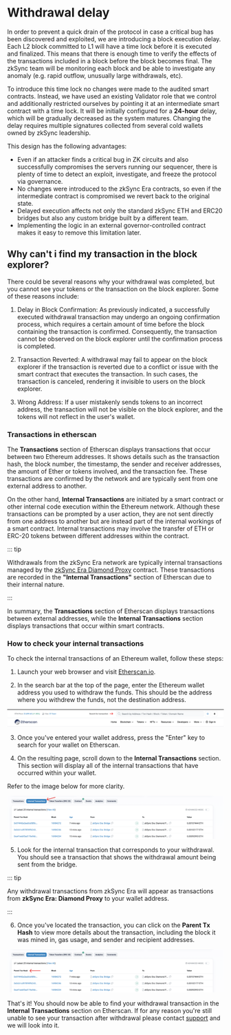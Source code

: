# Withdrawal delay

In order to prevent a quick drain of the protocol in case a critical bug has been discovered and exploited, we are introducing a block execution delay. Each L2 block committed to L1 will have a time lock before it is executed and finalized. This means that there is enough time to verify the effects of the transactions included in a block before the block becomes final. The zkSync team will be monitoring each block and be able to investigate any anomaly (e.g. rapid outflow, unusually large withdrawals, etc).

To introduce this time lock no changes were made to the audited smart contracts. Instead, we have used an existing Validator role that we control and additionally restricted ourselves by pointing it at an intermediate smart contract with a time lock. It will be initially configured for a **24-hour** delay, which will be gradually decreased as the system matures. Changing the delay requires multiple signatures collected from several cold wallets owned by zkSync leadership.

This design has the following advantages:

- Even if an attacker finds a critical bug in ZK circuits and also successfully compromises the servers running our sequencer, there is plenty of time to detect an exploit, investigate, and freeze the protocol via governance.
- No changes were introduced to the zkSync Era contracts, so even if the intermediate contract is compromised we revert back to the original state.
- Delayed execution affects not only the standard zkSync ETH and ERC20 bridges but also any custom bridge built by a different team.
- Implementing the logic in an external governor-controlled contract makes it easy to remove this limitation later.

## Why can't i find my transaction in the block explorer?

There could be several reasons why your withdrawal was completed, but you cannot see your tokens or the transaction on the block explorer. Some of these reasons include:

1. Delay in Block Confirmation: As previously indicated, a successfully executed withdrawal transaction may undergo an ongoing confirmation process, which requires a certain amount of time before the block containing the transaction is confirmed. Consequently, the transaction cannot be observed on the block explorer until the confirmation process is completed.

2. Transaction Reverted: A withdrawal may fail to appear on the block explorer if the transaction is reverted due to a conflict or issue with the smart contract that executes the transaction. In such cases, the transaction is canceled, rendering it invisible to users on the block explorer.

3. Wrong Address: If a user mistakenly sends tokens to an incorrect address, the transaction will not be visible on the block explorer, and the tokens will not reflect in the user's wallet.

### Transactions in etherscan

The **Transactions** section of Etherscan displays transactions that occur between two Ethereum addresses. It shows details such as the transaction hash, the block number, the timestamp, the sender and receiver addresses, the amount of Ether or tokens involved, and the transaction fee. These transactions are confirmed by the network and are typically sent from one external address to another.

On the other hand, **Internal Transactions** are initiated by a smart contract or other internal code execution within the Ethereum network. Although these transactions can be prompted by a user action, they are not sent directly from one address to another but are instead part of the internal workings of a smart contract. Internal transactions may involve the transfer of ETH or ERC-20 tokens between different addresses within the contract. 

::: tip

Withdrawals from the zkSync Era network are typically internal transactions managed by the [zkSync Era Diamond Proxy](https://etherscan.io/address/0x32400084c286cf3e17e7b677ea9583e60a000324) contract. These transactions are recorded in the **"Internal Transactions"** section of Etherscan due to their internal nature.

:::


In summary, the **Transactions** section of Etherscan displays transactions between external addresses, while the **Internal Transactions** section displays transactions that occur within smart contracts.

### How to check your internal transactions

To check the internal transactions of an Ethereum wallet, follow these steps:

1. Launch your web browser and visit [Etherscan.io](https://etherscan.io/).

2. In the search bar at the top of the page, enter the Ethereum wallet address you used to withdraw the funds. This should be the address where you withdrew the funds, not the destination address.

![Etherscan search bar](../../assets/images/ether-search.png "Search for transactions")

3. Once you've entered your wallet address, press the "Enter" key to search for your wallet on Etherscan.

4. On the resulting page, scroll down to the **Internal Transactions** section. This section will display all of the internal transactions that have occurred within your wallet.

Refer to the image below for more clarity.

![Internal transaction](../../assets/images/internal-trx.png "Internal transaction in etherscan")

5. Look for the internal transaction that corresponds to your withdrawal. You should see a transaction that shows the withdrawal amount being sent from the bridge.

::: tip

Any withdrawal transactions from zkSync Era will appear as transactions from **zkSync Era: Diamond Proxy** to your wallet address.

:::

6. Once you've located the transaction, you can click on the **Parent Tx Hash** to view more details about the transaction, including the block it was mined in, gas usage, and sender and recipient addresses.

![Parent transaction hash](../../assets/images/parent-hash.png "Parent transaction hash in etherscan")

That's it! You should now be able to find your withdrawal transaction in the **Internal Transactions** section on Etherscan. If for any reason you're still unable to see your transaction after withdrawal please contact [support](../fundamentals/interacting.md#zksync-era-support) and we will look into it.
